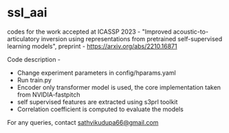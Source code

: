 # ssl_aai
codes for the work accepted at ICASSP 2023 - "Improved acoustic-to-articulatory inversion using representations from pretrained self-supervised learning models", preprint - https://arxiv.org/abs/2210.16871

Code description -
- Change experiment parameters in config/hparams.yaml
- Run train.py
- Encoder only transformer model is used, the core implementation taken from NVIDIA-fastpitch
- self supervised features are extracted using s3prl toolkit
- Correlation coefficient is computed to evaluate the models

For any queries, contact sathvikudupa66@gmail.com
